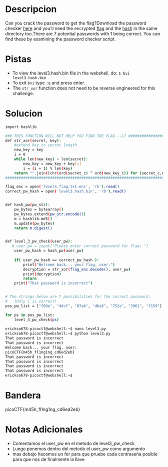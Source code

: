 # Descripcion 
Can you crack the password to get the flag?Download the password checker [here](https://artifacts.picoctf.net/c/17/level3.py) and you'll need the encrypted [flag](https://artifacts.picoctf.net/c/17/level3.flag.txt.enc) and the [hash](https://artifacts.picoctf.net/c/17/level3.hash.bin) in the same directory too.There are 7 potential passwords with 1 being correct. You can find these by examining the password checker script.
# Pistas
- To view the level3.hash.bin file in the webshell, do: `$ bvi level3.hash.bin`
- To exit `bvi` type `:q` and press enter.
- The `str_xor` function does not need to be reverse engineered for this challenge.
# Solucion 
```bash
import hashlib

### THIS FUNCTION WILL NOT HELP YOU FIND THE FLAG --LT ########################
def str_xor(secret, key):
    #extend key to secret length
    new_key = key
    i = 0
    while len(new_key) < len(secret):
        new_key = new_key + key[i]
        i = (i + 1) % len(key)        
    return "".join([chr(ord(secret_c) ^ ord(new_key_c)) for (secret_c,new_key_c) in zip(secret,new_key)])
###############################################################################

flag_enc = open('level3.flag.txt.enc', 'rb').read()
correct_pw_hash = open('level3.hash.bin', 'rb').read()


def hash_pw(pw_str):
    pw_bytes = bytearray()
    pw_bytes.extend(pw_str.encode())
    m = hashlib.md5()
    m.update(pw_bytes)
    return m.digest()


def level_3_pw_check(user_pw):
   # user_pw = input("Please enter correct password for flag: ")
    user_pw_hash = hash_pw(user_pw)
    
    if( user_pw_hash == correct_pw_hash ):
        print("Welcome back... your flag, user:")
        decryption = str_xor(flag_enc.decode(), user_pw)
        print(decryption)
        return
    print("That password is incorrect")


# The strings below are 7 possibilities for the correct password. 
#   (Only 1 is correct)
pos_pw_list = ["f09e", "4dcf", "87ab", "dba8", "752e", "3961", "f159"]

for ps in pos_pw_list:
    level_3_pw_check(ps)
    
erickso678-picoctf@webshell:~$ nano level3.py
erickso678-picoctf@webshell:~$ python level3.py
That password is incorrect
That password is incorrect
Welcome back... your flag, user:
picoCTF{m45h_fl1ng1ng_cd6ed2eb}
That password is incorrect
That password is incorrect
That password is incorrect
That password is incorrect
erickso678-picoctf@webshell:~$ 


```
# Bandera
picoCTF{m45h_fl1ng1ng_cd6ed2eb}
# Notas Adicionales
- Comentamos el user_pw en el metodo de level3_pw_check 
- Luego ponemos dentro del metodo el user_pw como argumento
- mas debajo hacemos un for para que pruebe cada contraseña posible para que nos de finalmente la llave
